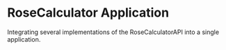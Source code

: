# RoseCalculator Application

Integrating several implementations of the RoseCalculatorAPI into a single application.